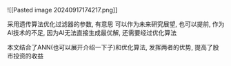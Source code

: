 
![[Pasted image 20240917174217.png]]


采用遗传算法优化过滤器的参数, 有意思
可以作为未来研究展望, 也可以提前, 作为AI技术的不足, 因为AI无法直接生成最优解, 还需要经过优化算法

本文结合了ANN(也可以展开介绍一下子)和优化算法, 发挥两者的优势, 提高了股市投资的收益

